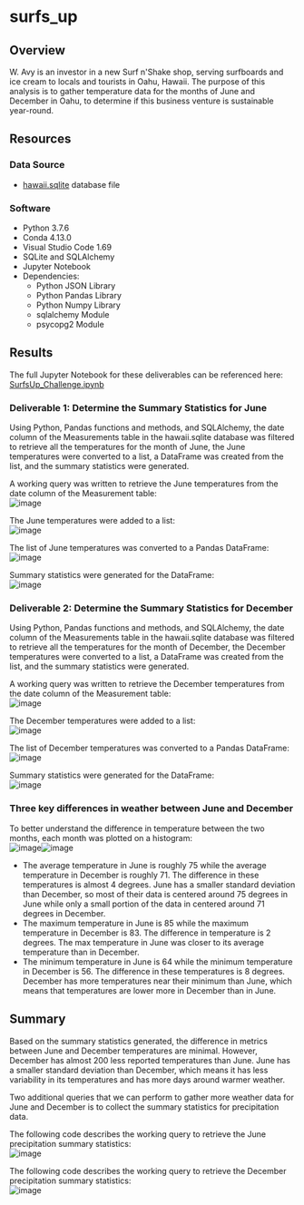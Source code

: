 # surfs_up

## Overview
W. Avy is an investor in a new Surf n'Shake shop, serving surfboards and ice cream to locals and tourists in Oahu, Hawaii. The purpose of this analysis is to gather temperature data for the months of June and December in Oahu, to determine if this business venture is sustainable year-round.

## Resources
### Data Source 
- [hawaii.sqlite](https://github.com/lkachury/surfs_up/blob/main/hawaii.sqlite) database file

### Software
- Python 3.7.6
- Conda 4.13.0
- Visual Studio Code 1.69
- SQLite and SQLAlchemy
- Jupyter Notebook
- Dependencies:
  - Python JSON Library
  - Python Pandas Library
  - Python Numpy Library
  - sqlalchemy Module 
  - psycopg2 Module

## Results 
The full Jupyter Notebook for these deliverables can be referenced here: [SurfsUp_Challenge.ipynb](https://github.com/lkachury/surfs_up/blob/main/SurfsUp_Challenge.ipynb)

### Deliverable 1: Determine the Summary Statistics for June
Using Python, Pandas functions and methods, and SQLAlchemy, the date column of the Measurements table in the hawaii.sqlite database was filtered to retrieve all the temperatures for the month of June, the June temperatures were converted to a list, a DataFrame was created from the list, and the summary statistics were generated.

A working query was written to retrieve the June temperatures from the date column of the Measurement table:
<br /> ![image](https://user-images.githubusercontent.com/108038989/187010769-f6571ea5-9bb5-4612-b793-6e26986a47dc.png)

The June temperatures were added to a list: 
<br /> ![image](https://user-images.githubusercontent.com/108038989/187010778-9012fb8b-ace3-40c5-ad9c-3fecafe19bd7.png)

The list of June temperatures was converted to a Pandas DataFrame: 
<br /> ![image](https://user-images.githubusercontent.com/108038989/187010432-c486fd2d-2e54-44fa-b243-7d03987601cc.png)
 
Summary statistics were generated for the DataFrame: 
<br /> ![image](https://user-images.githubusercontent.com/108038989/187010464-4bfc3c80-48e9-4f36-87c9-dceaf343b928.png)

### Deliverable 2: Determine the Summary Statistics for December
Using Python, Pandas functions and methods, and SQLAlchemy, the date column of the Measurements table in the hawaii.sqlite database was filtered to retrieve all the temperatures for the month of December, the December temperatures were converted to a list, a DataFrame was created from the list, and the summary statistics were generated.

A working query was written to retrieve the December temperatures from the date column of the Measurement table: 
<br /> ![image](https://user-images.githubusercontent.com/108038989/187010929-d6956f7a-dfd3-4df6-96cf-cdcfb7902933.png)

The December temperatures were added to a list: 
<br /> ![image](https://user-images.githubusercontent.com/108038989/187010967-82d88eb4-7af8-4ff5-b6ca-09a8f0e36ad4.png)

The list of December temperatures was converted to a Pandas DataFrame: 
<br /> ![image](https://user-images.githubusercontent.com/108038989/187010980-db1c51cb-c412-40d8-aaeb-9cd4ece93e94.png)

Summary statistics were generated for the DataFrame:
<br /> ![image](https://user-images.githubusercontent.com/108038989/187010991-c38bae50-b2d3-48f8-95df-1706a34d7d34.png)

### Three key differences in weather between June and December
To better understand the difference in temperature between the two months, each month was plotted on a histogram:
<br /> ![image](https://user-images.githubusercontent.com/108038989/187011347-07cebeb5-4251-40d6-9c48-5c85e51e94e2.png)![image](https://user-images.githubusercontent.com/108038989/187011389-1351cb99-4a6e-4eca-93ff-51be04ed955f.png)

- The average temperature in June is roughly 75 while the average temperature in December is roughly 71. The difference in these temperatures is almost 4 degrees. June has a smaller standard deviation than December, so most of their data is centered around 75 degrees in June while only a small portion of the data in centered around 71 degrees in December. 
- The maximum temperature in June is 85 while the maximum temperature in December is 83. The difference in temperature is 2 degrees. The max temperature in June was closer to its average temperature than in December. 
- The minimum temperature in June is 64 while the minimum temperature in December is 56. The difference in these temperatures is 8 degrees. December has more temperatures near their minimum than June, which means that temperatures are lower more in December than in June. 

## Summary
Based on the summary statistics generated, the difference in metrics between June and December temperatures are minimal. However, December has almost 200 less reported temperatures than June. June has a smaller standard deviation than December, which means it has less variability in its temperatures and has more days around warmer weather. 

Two additional queries that we can perform to gather more weather data for June and December is to collect the summary statistics for precipitation data.

The following code describes the working query to retrieve the June precipitation summary statistics:
<br /> ![image](https://user-images.githubusercontent.com/108038989/187013894-730d1647-9139-4b01-8923-0ec887e6f91e.png)

The following code describes the working query to retrieve the December precipitation summary statistics:
<br /> ![image](https://user-images.githubusercontent.com/108038989/187013927-4d4e0e53-7bd5-48a0-8122-f6bdf5dc41ca.png)
